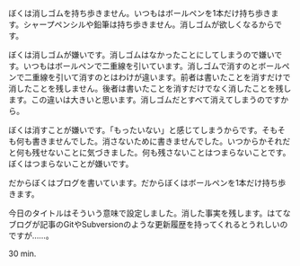 <p>ぼくは消しゴムを持ち歩きません。いつもはボールペンを1本だけ持ち歩きます。シャープペンシルや鉛筆は持ち歩きません。消しゴムが欲しくなるからです。</p>
<p>ぼくは消しゴムが嫌いです。消しゴムはなかったことにしてしまうので嫌いです。いつもはボールペンで二重線を引いています。消しゴムで消すのとボールペンで二重線を引いて消すのとはわけが違います。前者は書いたことを消すだけで消したことを残しません。後者は書いたことを消すだけでなく消したことを残します。この違いは大きいと思います。消しゴムだとすべて消えてしまうのですから。</p>
<p>ぼくは消すことが嫌いです。「もったいない」と感じてしまうからです。そもそも何も書きませんでした。消さないために書きませんでした。いつからかそれだと何も残せないことに気づきました。何も残さないことはつまらないことです。ぼくはつまらないことが嫌いです。</p>
<p>だからぼくはブログを書いています。だからぼくはボールペンを1本だけ持ち歩きます。</p>
<p>今日のタイトルはそういう意味で設定しました。消した事実を残します。はてなブログが記事のGitやSubversionのような更新履歴を持ってくれるとうれしいのですが&hellip;&hellip;。</p>
<p>30 min.</p>